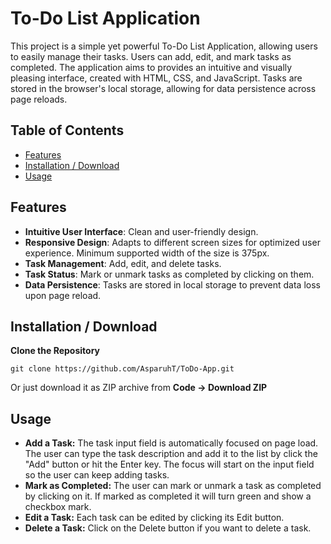 # To-Do List Application

This project is a simple yet powerful To-Do List Application, allowing users to easily manage their tasks. Users can add, edit, and mark tasks as completed. The application aims to provides an intuitive and visually pleasing interface, created with HTML, CSS, and JavaScript. Tasks are stored in the browser's local storage, allowing for data persistence across page reloads.

## Table of Contents

- [Features](#features)
- [Installation / Download](#installation--download)
- [Usage](#usage)


## Features

- **Intuitive User Interface**: Clean and user-friendly design.
- **Responsive Design**: Adapts to different screen sizes for optimized user experience. Minimum supported width of the size is 375px.
- **Task Management**: Add, edit, and delete tasks.
- **Task Status**: Mark or unmark tasks as completed by clicking on them.
- **Data Persistence**: Tasks are stored in local storage to prevent data loss upon page reload.

## Installation / Download

 **Clone the Repository**
   ````
   git clone https://github.com/AsparuhT/ToDo-App.git
   ````

Or just download it as ZIP archive from **Code -> Download ZIP**

## Usage

- **Add a Task:** The task input field is automatically focused on page load. The user can type the task description and add it to the list by click the "Add" button or hit the Enter key. The focus will start on the input field so the user can keep adding tasks.
- **Mark as Completed:** The user can mark or unmark a task as completed by clicking on it. If marked as completed it will turn green and show a checkbox mark.
- **Edit a Task:** Each task can be edited by clicking its Edit button.
- **Delete a Task:** Click on the Delete button if you want to delete a task.
  
